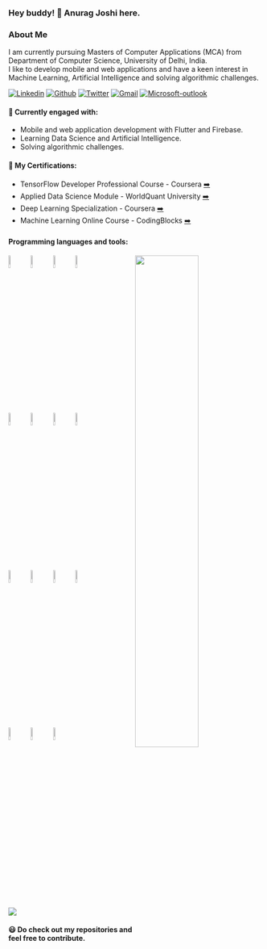 ### Hey buddy! 👋 Anurag Joshi here.

### About Me

I am currently pursuing Masters of Computer Applications (MCA) from Department of Computer Science, University of Delhi, India.  
I like to develop mobile and web applications and have a keen interest in Machine Learning, Artificial Intelligence and solving algorithmic challenges.

[![Linkedin](https://img.shields.io/badge/-LinkedIn-blue?style=flat&logo=Linkedin&logoColor=white)](https://www.linkedin.com/in/anurag-joshi-0581a9127/)
[![Github](https://img.shields.io/badge/-Github-000?style=flat&logo=Github&logoColor=white)](https://github.com/anuragjoshi3519)
[![Twitter](https://img.shields.io/badge/-Twitter-blue?style=flat&logo=Twitter&logoColor=white)](https://twitter.com/anurag_jo)
[![Gmail](https://img.shields.io/badge/-Gmail-red?style=flat&logo=Gmail&logoColor=white)](mailto:anuragjoshi.mca19.du@gmail.com)
[![Microsoft-outlook](https://img.shields.io/badge/Microsoft%20Outlook-0078D4?logo=microsoft-outlook&logoColor=white&style=flat)](mailto:anurag_joshi@outlook.com)

#### 🌱 Currently engaged with:
- Mobile and web application development with Flutter and Firebase.
- Learning Data Science and Artificial Intelligence.
- Solving algorithmic challenges. 

#### :page_facing_up: My Certifications:
- TensorFlow Developer Professional Course - Coursera [:arrow_right:](https://www.coursera.org/account/accomplishments/specialization/certificate/T735KV2VCKPM)
- Applied Data Science Module - WorldQuant University [:arrow_right:](https://wqu.thedataincubator.com/certificate/5418037578563584_full)
- Deep Learning Specialization - Coursera [:arrow_right:](https://www.coursera.org/account/accomplishments/specialization/ACYY3LNGQT6W)
- Machine Learning Online Course - CodingBlocks [:arrow_right:](https://online.codingblocks.com/app/certificates/CBOL-24061-c9cd)

#### Programming languages and tools: 
<p>
	<img width="50%" align="right" src="https://github-readme-stats.vercel.app/api?username=anuragjoshi3519&show_icons=true&hide_border=true" />

<code><img width="8%" src="https://www.vectorlogo.zone/logos/python/python-ar21.svg"></code>
<code><img width="8%" src="https://www.vectorlogo.zone/logos/dartlang/dartlang-ar21.svg"></code>
<code><img width="8%" src="https://www.vectorlogo.zone/logos/java/java-ar21.svg"></code>
<code><img width="8%" src="https://www.vectorlogo.zone/logos/pocoo_flask/pocoo_flask-ar21.svg"></code>
<br />
<code><img width="8%" src="https://www.vectorlogo.zone/logos/tensorflow/tensorflow-ar21.svg"></code>
<code><img width="8%" src="https://www.vectorlogo.zone/logos/mysql/mysql-ar21.svg"></code>
<code><img width="8%" src="https://www.vectorlogo.zone/logos/visualstudio_code/visualstudio_code-ar21.svg"></code>
<code><img width="8%" src="https://www.vectorlogo.zone/logos/reactjs/reactjs-ar21.svg"></code>
<br />
<code><img width="8%" src="https://www.vectorlogo.zone/logos/electronjs/electronjs-ar21.svg"></code>
<code><img width="8%" src="https://www.vectorlogo.zone/logos/google_cloud/google_cloud-ar21.svg"></code>
<code><img width="8%" src="https://www.vectorlogo.zone/logos/docker/docker-ar21.svg"></code>
<code><img width="8%" src="https://www.vectorlogo.zone/logos/git-scm/git-scm-ar21.svg"></code>
<br />
<code><img width="8%" src="https://www.vectorlogo.zone/logos/jupyter/jupyter-ar21.svg"></code>
<code><img width="8%" src="https://www.vectorlogo.zone/logos/nodejs/nodejs-ar21.svg"></code>
<code><img width="8%" src="https://www.vectorlogo.zone/logos/gnu_bash/gnu_bash-ar21.svg"></code>

</p>
<br/>

![](https://komarev.com/ghpvc/?username=anuragjoshi3519&color=green)

#### :smiley: Do check out my repositories and feel free to contribute.
